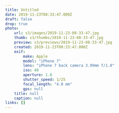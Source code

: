 ```yaml
---
title: Untitled
date: 2019-11-23T08:33:47.000Z
draft: false
drop: true
photo:
    url: s3/images/2019-11-23-08-33-47.jpg
    thumb: s3/thumbs/2019-11-23-08-33-47.jpg
    preview: s3/previews/2019-11-23-08-33-47.jpg
    created: 2019-11-23T08:33:47.000Z
    exif:
        make: Apple
        model: "iPhone 7"
        lens: "iPhone 7 back camera 3.99mm f/1.8"
        iso: 40
        aperture: 1.8
        shutter_speed: 1/25
        focal_length: "4.0 mm"
        gps: null
    title: null
    caption: null
links: []
---
```

